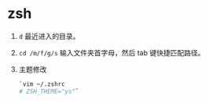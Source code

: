 # zsh

1. `d` 最近进入的目录。
2. `cd /m/f/g/s` 输入文件夹首字母，然后 tab 键快捷匹配路径。
3. 主题修改

    ```bash
    `vim ~/.zshrc
    # ZSH_THEME="ys"`
    ```
